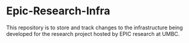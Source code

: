 # Epic-Research-Infra
This repository is to store and track changes to the infrastructure being developed for the research project hosted by EPIC research at UMBC.
